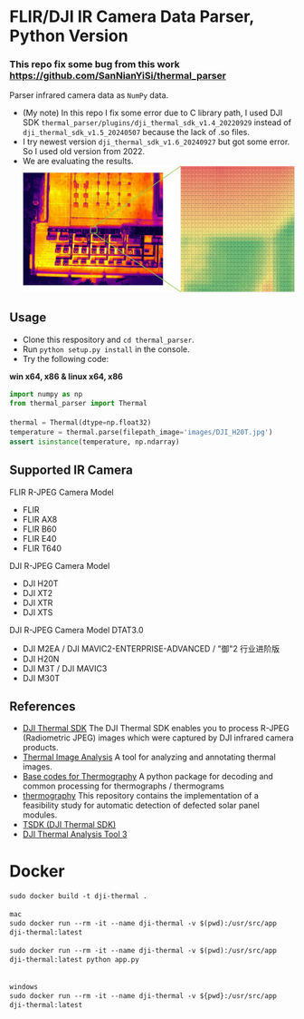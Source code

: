# FLIR/DJI IR Camera Data Parser, Python Version
### This repo fix some bug from this work https://github.com/SanNianYiSi/thermal_parser
Parser infrared camera data as `NumPy` data.
* (My note) In this repo I fix some error due to C library path, I used DJI SDK `thermal_parser/plugins/dji_thermal_sdk_v1.4_20220929` instead of
`dji_thermal_sdk_v1.5_20240507` because the lack of .so files.
* I try newest version `dji_thermal_sdk_v1.6_20240927` but got some error. So I used old version from 2022.
* We are evaluating the results.
![image](./images/image.jpg)

## Usage

* Clone this respository and `cd thermal_parser`.
* Run `python setup.py install` in the console.
* Try the following code:

**win x64, x86 & linux x64, x86**

```python
import numpy as np
from thermal_parser import Thermal

thermal = Thermal(dtype=np.float32)
temperature = thermal.parse(filepath_image='images/DJI_H20T.jpg')
assert isinstance(temperature, np.ndarray)
```

## Supported IR Camera

FLIR R-JPEG Camera Model

* FLIR
* FLIR AX8
* FLIR B60
* FLIR E40
* FLIR T640

DJI R-JPEG Camera Model

* DJI H20T
* DJI XT2
* DJI XTR
* DJI XTS

DJI R-JPEG Camera Model DTAT3.0

* DJI M2EA / DJI MAVIC2-ENTERPRISE-ADVANCED / "御"2 行业进阶版
* DJI H20N
* DJI M3T / DJI MAVIC3
* DJI M30T

## References

* [DJI Thermal SDK](https://www.dji.com/cn/downloads/softwares/dji-thermal-sdk) The DJI Thermal SDK enables you to process R-JPEG (Radiometric JPEG) images which were captured by DJI infrared camera products.
* [Thermal Image Analysis](https://github.com/detecttechnologies/Thermal-Image-Analysis) A tool for analyzing and annotating thermal images.
* [Base codes for Thermography](https://github.com/detecttechnologies/thermal_base) A python package for decoding and common processing for thermographs / thermograms
* [thermography](https://github.com/cdeldon/thermography) This repository contains the implementation of a feasibility study for automatic detection of defected solar panel modules.
* [TSDK (DJI Thermal SDK)](https://www.dji.com/global/downloads/softwares/dji-thermal-sdk)
* [DJI Thermal Analysis Tool 3](https://www.dji.com/global/downloads/softwares/dji-dtat3)

# Docker
```
sudo docker build -t dji-thermal .

mac
sudo docker run --rm -it --name dji-thermal -v $(pwd):/usr/src/app dji-thermal:latest

sudo docker run --rm -it --name dji-thermal -v $(pwd):/usr/src/app dji-thermal:latest python app.py


windows
sudo docker run --rm -it --name dji-thermal -v ${pwd}:/usr/src/app dji-thermal:latest

```
